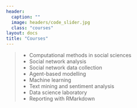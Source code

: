 ```yaml
---
header:
  caption: ""
  image: headers/code_slider.jpg
  class: "courses"
layout: docs
title: "Courses"
---
```

 
> - Computational methods in social sciences
> - Social network analysis
> - Social network data collection
> - Agent-based modelling
> - Machine learning
> - Text mining and sentiment analysis
> - Data science laboratory
> - Reporting with RMarkdown
